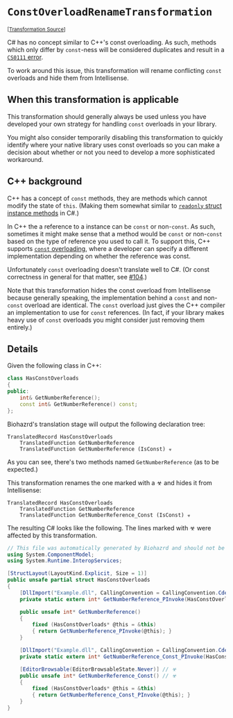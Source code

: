 `ConstOverloadRenameTransformation`
===================================================================================================

<small>\[[Transformation Source](../../Biohazrd.Transformation/Common/ConstOverloadRenameTransformation.cs)\]</small>

C# has no concept similar to C++'s const overloading. As such, methods which only differ by `const`-ness will be considered duplicates and result in a [`CS0111` error](https://docs.microsoft.com/en-us/dotnet/csharp/misc/cs0111).

To work around this issue, this transformation will rename conflicting `const` overloads and hide them from Intellisense.

## When this transformation is applicable

This transformation should generally always be used unless you have developed your own strategy for handling `const` overloads in your library.

You might also consider temporarily disabling this transformation to quickly identify where your native library uses const overloads so you can make a decision about whether or not you need to develop a more sophisticated workaround.

## C++ background

C++ has a concept of `const` methods, they are methods which cannot modify the state of `this`. (Making them somewhat similar to [`readonly` struct instance methods](https://docs.microsoft.com/en-us/dotnet/csharp/language-reference/proposals/csharp-8.0/readonly-instance-members) in C#.)

In C++ the a reference to a instance can be `const` or non-`const`. As such, sometimes it might make sense that a method would be `const` or non-`const` based on the type of reference you used to call it. To support this, C++ supports [`const` overloading](https://isocpp.org/wiki/faq/const-correctness#const-overloading), where a developer can specify a different implementation depending on whether the reference was const.

Unfortunately `const` overloading doesn't translate well to C#. (Or const correctness in general for that matter, see [#104](https://github.com/InfectedLibraries/Biohazrd/issues/104).)

Note that this transformation hides the const overload from Intellisense because generally speaking, the implementation behind a `const` and non-`const` overload are identical. The `const` overload just gives the C++ compiler an implementation to use for `const` references. (In fact, if your library makes heavy use of `const` overloads you might consider just removing them entirely.)

## Details

Given the following class in C++:

```cpp
class HasConstOverloads
{
public:
    int& GetNumberReference();
    const int& GetNumberReference() const;
};
```

Biohazrd's translation stage will output the following declaration tree:

```
TranslatedRecord HasConstOverloads
    TranslatedFunction GetNumberReference
    TranslatedFunction GetNumberReference (IsConst) ☣
```

As you can see, there's two methods named `GetNumberReference` (as to be expected.)

This transformation renames the one marked with a ☣ and hides it from Intellisense:

```
TranslatedRecord HasConstOverloads
    TranslatedFunction GetNumberReference
    TranslatedFunction GetNumberReference_Const (IsConst) ☣
```

The resulting C# looks like the following. The lines marked with ☣ were affected by this transformation.

```csharp
// This file was automatically generated by Biohazrd and should not be modified by hand!
using System.ComponentModel;
using System.Runtime.InteropServices;

[StructLayout(LayoutKind.Explicit, Size = 1)]
public unsafe partial struct HasConstOverloads
{
    [DllImport("Example.dll", CallingConvention = CallingConvention.Cdecl, EntryPoint = "?GetNumberReference@HasConstOverloads@@QEAAAEAHXZ", ExactSpelling = true)]
    private static extern int* GetNumberReference_PInvoke(HasConstOverloads* @this);

    public unsafe int* GetNumberReference()
    {
        fixed (HasConstOverloads* @this = &this)
        { return GetNumberReference_PInvoke(@this); }
    }

    [DllImport("Example.dll", CallingConvention = CallingConvention.Cdecl, EntryPoint = "?GetNumberReference@HasConstOverloads@@QEBAAEBHXZ", ExactSpelling = true)]
    private static extern int* GetNumberReference_Const_PInvoke(HasConstOverloads* @this);

    [EditorBrowsable(EditorBrowsableState.Never)] // ☣
    public unsafe int* GetNumberReference_Const() // ☣
    {
        fixed (HasConstOverloads* @this = &this)
        { return GetNumberReference_Const_PInvoke(@this); }
    }
}
```
